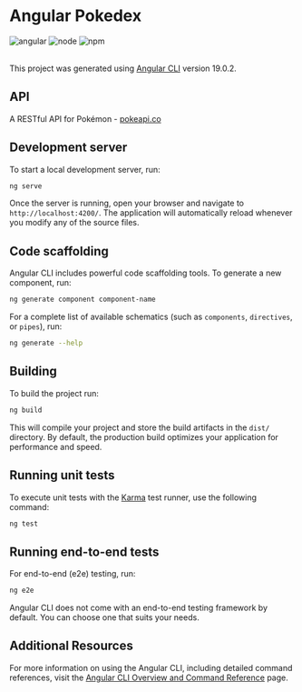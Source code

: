 # Angular Pokedex
![angular](https://img.shields.io/badge/angular-19.0.2-orange?logo=angular)
![node](https://img.shields.io/badge/node-20.18.0-blue?logo=node.js)
![npm](https://img.shields.io/badge/npm-v10.8.2-green?logo=npm)
</br></br>

This project was generated using [Angular CLI](https://github.com/angular/angular-cli) version 19.0.2.

## API

A RESTful API for Pokémon - [pokeapi.co](https://pokeapi.co)

## Development server

To start a local development server, run:

```bash
ng serve
```

Once the server is running, open your browser and navigate to `http://localhost:4200/`. The application will automatically reload whenever you modify any of the source files.

## Code scaffolding

Angular CLI includes powerful code scaffolding tools. To generate a new component, run:

```bash
ng generate component component-name
```

For a complete list of available schematics (such as `components`, `directives`, or `pipes`), run:

```bash
ng generate --help
```

## Building

To build the project run:

```bash
ng build
```

This will compile your project and store the build artifacts in the `dist/` directory. By default, the production build optimizes your application for performance and speed.

## Running unit tests

To execute unit tests with the [Karma](https://karma-runner.github.io) test runner, use the following command:

```bash
ng test
```

## Running end-to-end tests

For end-to-end (e2e) testing, run:

```bash
ng e2e
```

Angular CLI does not come with an end-to-end testing framework by default. You can choose one that suits your needs.

## Additional Resources

For more information on using the Angular CLI, including detailed command references, visit the [Angular CLI Overview and Command Reference](https://angular.dev/tools/cli) page.
